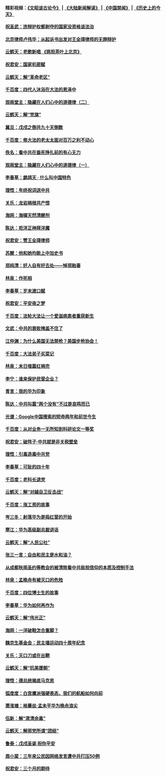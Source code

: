 #### 精彩视频：[《文昭谈古论今》](https://github.com/gfw-breaker/wenzhao/blob/master/README.md?t=12291231) | [《大陆新闻解读》](https://github.com/gfw-breaker/ntdtv-comedy/blob/master/README.md?t=12291231) | [《中国禁闻》](https://github.com/gfw-breaker/ntdtv-news/blob/master/README.md?t=12291231) | [《历史上的今天》](https://github.com/gfw-breaker/today-in-history/blob/master/README.md?t=12291231) 

#### [祝圣武：连辩护权都剥夺的国家没资格谈法治](../pages/nsc993/n10935672.md?t=12291231) 

#### [北京律师卢伟华：从起诉书出发对王全璋律师的无罪辩护](../pages/nsc993/n10939303.md?t=12291231) 

#### [云鹤天：老歌新唱 《挑担茶叶上北京》](../pages/nsc993/n10937870.md?t=12291231) 

#### [祝君安：国家机密赋](../pages/nsc993/n10937863.md?t=12291231) 

#### [云鹤天：解“革命老区”](../pages/nsc993/n10937858.md?t=12291231) 

#### [千百度：四代人沐浴在大法的恩泽中](../pages/nsc993/n10937630.md?t=12291231) 

#### [观雨堂主：隐藏在人们心中的道德律（二）](../pages/nsc993/n10937219.md?t=12291231) 

#### [云鹤天：解“党旗”](../pages/nsc993/n10937211.md?t=12291231) 

#### [冀旦：戊戌之倒共九十天倒数](../pages/nsc993/n10937168.md?t=12291231) 

#### [千百度：修大法的老太太面对百万之利不动心](../pages/nsc993/n10934913.md?t=12291231) 

#### [佚名：看中共在垂死挣扎前的有心无力](../pages/nsc993/n10934707.md?t=12291231) 

#### [观雨堂主：隐藏在人们心中的道德律（一）](../pages/nsc993/n10934699.md?t=12291231) 

#### [李春草：鹧鸪天 ‧ 什么叫中国特色](../pages/nsc993/n10934694.md?t=12291231) 

#### [理悟：年终祝词送中共](../pages/nsc993/n10933269.md?t=12291231) 

#### [关乐：龙岩祸根共产恨](../pages/nsc993/n10933253.md?t=12291231) 

#### [海网：海啸天然清醒剂](../pages/nsc993/n10933251.md?t=12291231) 

#### [陈达：拒洋正神拜洋魔](../pages/nsc993/n10933235.md?t=12291231) 

#### [祝君安：赞王全璋律师](../pages/nsc993/n10933273.md?t=12291231) 

#### [苏醒：他和她均能上中加史书](../pages/nsc993/n10933262.md?t=12291231) 

#### [郑纯清：好人自有好去处——悼郑贻春](../pages/nsc993/n10933256.md?t=12291231) 

#### [林泉：作死相](../pages/nsc993/n10933248.md?t=12291231) 

#### [李春草：岁末渡口赋](../pages/nsc993/n10933243.md?t=12291231) 

#### [祝君安：平安夜之梦](../pages/nsc993/n10931089.md?t=12291231) 

#### [千百度：法轮大法让一个爱滋病患者重获新生](../pages/nsc993/n10931128.md?t=12291231) 

#### [文武：中共的衰败掩盖不住了](../pages/nsc993/n10931085.md?t=12291231) 

#### [江仲渊：为什么美国无法禁枪？美国步枪协会！](../pages/nsc993/n10931078.md?t=12291231) 

#### [千百度：大法弟子买菜记](../pages/nsc993/n10929626.md?t=12291231) 

#### [林泉：末日喧嚣红祸完](../pages/nsc993/n10929158.md?t=12291231) 

#### [李宁：谁来保护民营企业？](../pages/nsc993/n10929049.md?t=12291231) 

#### [青言：我的华为印象](../pages/nsc993/n10927223.md?t=12291231) 

#### [陈达：中共叫嚣“两个没有”不过是哀鸣而已](../pages/nsc993/n10927213.md?t=12291231) 

#### [光谱：Google中国搜索的短命两年和前世今生](../pages/nsc993/n10927202.md?t=12291231) 

#### [千百度：从对业务一无所知到科研论文一等奖](../pages/nsc993/n10924400.md?t=12291231) 

#### [祝君安：破阵子‧中共就是非关税壁垒](../pages/nsc993/n10924033.md?t=12291231) 

#### [理悟：引毒造毒中共党](../pages/nsc993/n10922164.md?t=12291231) 

#### [李春草：可耻的四十年](../pages/nsc993/n10922095.md?t=12291231) 

#### [千百度：老科长退党](../pages/nsc993/n10922047.md?t=12291231) 

#### [云鹤天：解“对越自卫反击战”](../pages/nsc993/n10921340.md?t=12291231) 

#### [千百度：涨工资的故事](../pages/nsc993/n10919446.md?t=12291231) 

#### [岑三冬：射落华为是捣红营的开始](../pages/nsc993/n10919253.md?t=12291231) 

#### [寒江：华为高级副总裁讲话](../pages/nsc993/n10919239.md?t=12291231) 

#### [云鹤天：解“人民公社”](../pages/nsc993/n10917506.md?t=12291231) 

#### [张三一言：自由和民主是水和油？](../pages/nsc993/n10917501.md?t=12291231) 

#### [从成都秋雨圣约等教会的被清除看中共敌视信仰的本质及控制手法](../pages/nsc993/n10917309.md?t=12291231) 

#### [林泉：孟晚舟有被灭口的危险](../pages/nsc993/n10917305.md?t=12291231) 

#### [千百度：四位博士生的故事](../pages/nsc993/n10915623.md?t=12291231) 

#### [李春草：华为如何再作为](../pages/nsc993/n10915065.md?t=12291231) 

#### [云鹤天：解“伟光正”](../pages/nsc993/n10915024.md?t=12291231) 

#### [海网：一洋破鞋怎合重脚？](../pages/nsc993/n10914810.md?t=12291231) 

#### [魏京生基金会：民主墙运动四十周年纪念](../pages/nsc993/n10913787.md?t=12291231) 

#### [关乐：灭口刀或在出鞘](../pages/nsc993/n10910233.md?t=12291231) 

#### [云鹤天：解“抗美援朝”](../pages/nsc993/n10910225.md?t=12291231) 

#### [理悟：德总统揭底马克思](../pages/nsc993/n10907949.md?t=12291231) 

#### [弧度度：白宫鹰派强硬表态，我们的航船如何向前](../pages/nsc993/n10907681.md?t=12291231) 

#### [萧淮塘：格蕾丝‧孟未平华为晚舟浪尖](../pages/nsc993/n10907590.md?t=12291231) 

#### [伍新：解“肃清余毒”](../pages/nsc993/n10906830.md?t=12291231) 

#### [云鹤天：解邪党所谓“团结”](../pages/nsc993/n10906823.md?t=12291231) 

#### [鲁泰：戊戌圣诞 祝你平安](../pages/nsc993/n10906813.md?t=12291231) 

#### [周小棠：三年来公民因网络发言遭中共打压50例](../pages/nsc993/n10906801.md?t=12291231) 

#### [祝君安：三个月的期待](../pages/nsc993/n10906797.md?t=12291231) 

